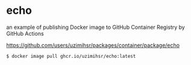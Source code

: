# echo

an example of publishing Docker image to GitHub Container Registry by GitHub Actions

https://github.com/users/uzimihsr/packages/container/package/echo

```bash
$ docker image pull ghcr.io/uzimihsr/echo:latest
```
